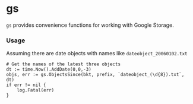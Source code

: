 # gs

`gs` provides convenience functions for working with Google Storage.

### Usage

Assuming there are date objects with names like `dateobject_20060102.txt`

```
# Get the names of the latest three objects
dt := time.Now().AddDate(0,0,-3)
objs, err := gs.ObjectsSince(bkt, prefix, `dateobject_(\d{8}).txt`, dt)
if err != nil {
	log.Fatal(err)
}

```
